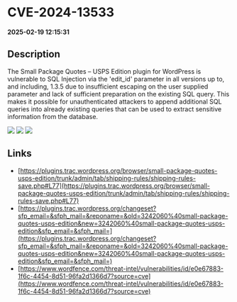 # CVE-2024-13533

**2025-02-19 12:15:31**

## Description
The Small Package Quotes – USPS Edition plugin for WordPress is vulnerable to SQL Injection via the 'edit_id' parameter in all versions up to, and including, 1.3.5 due to insufficient escaping on the user supplied parameter and lack of sufficient preparation on the existing SQL query.  This makes it possible for unauthenticated attackers to append additional SQL queries into already existing queries that can be used to extract sensitive information from the database.

![](https://img.shields.io/static/v1?label=Score&message=7.5&color=red)
![](https://img.shields.io/static/v1?label=Severity&message=HIGH&color=red)
![](https://img.shields.io/static/v1?label=CWE&message=SQL&color=green)

## Links
- [https://plugins.trac.wordpress.org/browser/small-package-quotes-usps-edition/trunk/admin/tab/shipping-rules/shipping-rules-save.php#L77](https://plugins.trac.wordpress.org/browser/small-package-quotes-usps-edition/trunk/admin/tab/shipping-rules/shipping-rules-save.php#L77)
- [https://plugins.trac.wordpress.org/changeset?sfp_email=&sfph_mail=&reponame=&old=3242060%40small-package-quotes-usps-edition&new=3242060%40small-package-quotes-usps-edition&sfp_email=&sfph_mail=](https://plugins.trac.wordpress.org/changeset?sfp_email=&sfph_mail=&reponame=&old=3242060%40small-package-quotes-usps-edition&new=3242060%40small-package-quotes-usps-edition&sfp_email=&sfph_mail=)
- [https://www.wordfence.com/threat-intel/vulnerabilities/id/e0e67883-1f6c-4454-8d51-96fa2d1366d7?source=cve](https://www.wordfence.com/threat-intel/vulnerabilities/id/e0e67883-1f6c-4454-8d51-96fa2d1366d7?source=cve)
